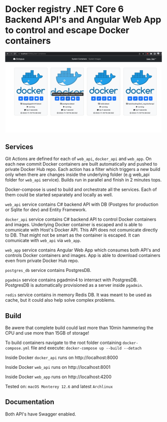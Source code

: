 # Docker registry .NET Core 6 Backend API's and Angular Web App to control and escape Docker containers

![alt text](https://github.com/Aback231/Docker-registry/blob/main/scr.png?raw=true)

## Services

Git Actions are defined for each of `web_api`, `docker_api` and `web_app`. On each new commit Docker containers are built automatically and pushed to private Docker Hub repo. Each action has a filter which triggers a new build only when there are changes inside the underlying folder (e.g web_api folder for `web_api` service). Builds run in parallel and finish in 2 minutes tops.

Docker-compose is used to build and orchestrate all the services. Each of them could be started separately and locally as well.

`web_api` service contains C# backend API with DB (Postgres for production or Sqlite for dev) and Entity Framework.

`docker_api` service contains C# backend API to control Docker containers and images. Underlying Docker container is escaped and is able to comunicate with Host's Docker API. This API does not comunicate directly to DB. That might not be smart as the container is escaped. It can comunicate with `web_api` via `web_app`.

`web_app` service contains Angular Web App which consumes both API's and controls Docker containers and images. App is able to download containers even from private Docker Hub repo.

`postgres_db` service contains PostgresDB.

`pgadmin` service contains pgadmin4 to interract with PostgresDB. PostgresDB is automatically provisioned as a server inside `pgadmin`.

`redis` service contains in memory Redis DB. It was meant to be used as cache, but it could also help solve complex problems.


## Build

Be awere that complete build could last more than 10min hammering the CPU and use more than 15GB of storage!

To build containers navigate to the root folder containing `docker-compose.yml` file and execute: 
`docker-compose up --build --detach`

Inside Docker `docker_api` runs on http://localhost:8000

Inside Docker `web_api` runs on http://localhost:8001

Inside Docker `web_app` runs on http://localhost:4200

Tested on: `macOS Monterey 12.6` and latest `Archlinux`

## Documentation

Both API's have Swagger enabled.

